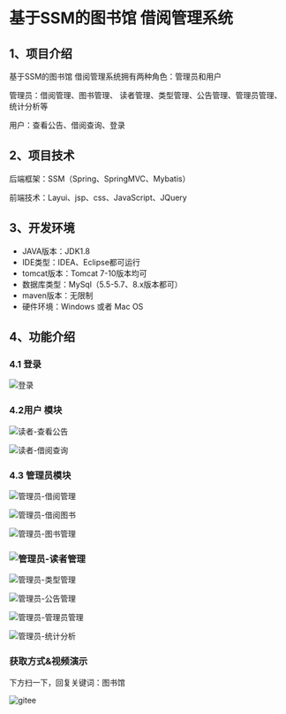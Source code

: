 
# 基于SSM的图书馆 借阅管理系统



## 1、项目介绍

基于SSM的图书馆 借阅管理系统拥有两种角色：管理员和用户

管理员：借阅管理、图书管理、 读者管理、类型管理、公告管理、管理员管理、统计分析等

用户：查看公告、借阅查询、登录


## 2、项目技术

后端框架：SSM（Spring、SpringMVC、Mybatis）

前端技术：Layui、jsp、css、JavaScript、JQuery

## 3、开发环境

- JAVA版本：JDK1.8
- IDE类型：IDEA、Eclipse都可运行
- tomcat版本：Tomcat 7-10版本均可
- 数据库类型：MySql（5.5-5.7、8.x版本都可） 
- maven版本：无限制
- 硬件环境：Windows 或者 Mac OS


## 4、功能介绍

### 4.1 登录

![登录](https://img-blog.csdnimg.cn/img_convert/671f755074ce1c2661790abdbd568d8f.jpeg)

### 4.2用户 模块

![读者-查看公告](https://img-blog.csdnimg.cn/img_convert/211cde081d960ca1794cf8567922a4e9.jpeg)

![读者-借阅查询](https://img-blog.csdnimg.cn/img_convert/dc922c5fb60a469ed5a491cbb6c3c979.jpeg)

### 4.3 管理员模块

![管理员-借阅管理](https://img-blog.csdnimg.cn/img_convert/9b589cb6c2bbe2753a4f98d907a0208f.jpeg)

![管理员-借阅图书](https://img-blog.csdnimg.cn/img_convert/3a3937ff0affaf85faee618e7b44956e.jpeg)

![管理员-图书管理](https://img-blog.csdnimg.cn/img_convert/5b7cc0a0129489f5ecce98a8866a44a7.jpeg)

### ![管理员-读者管理](https://img-blog.csdnimg.cn/img_convert/776d308d9b9dbc91e06b85ef197ac189.jpeg)

![管理员-类型管理](https://img-blog.csdnimg.cn/img_convert/b7dc9a420193c27c9ac1d5024ecc4efd.jpeg)

![管理员-公告管理](https://img-blog.csdnimg.cn/img_convert/21c9edeccd6d0d0a83e45c6281fcd18a.jpeg)

![管理员-管理员管理](https://img-blog.csdnimg.cn/img_convert/8c80a8f196bd5ca7f0218526d94c78fc.jpeg)

![管理员-统计分析](https://img-blog.csdnimg.cn/img_convert/237195748db085ff838ded8ab8195481.jpeg)
### 获取方式&视频演示

下方扫一下，回复关键词：图书馆

![gitee](https://img-blog.csdnimg.cn/img_convert/e1da9cf82f21732a4f18d02e3a4aa7a6.png)
